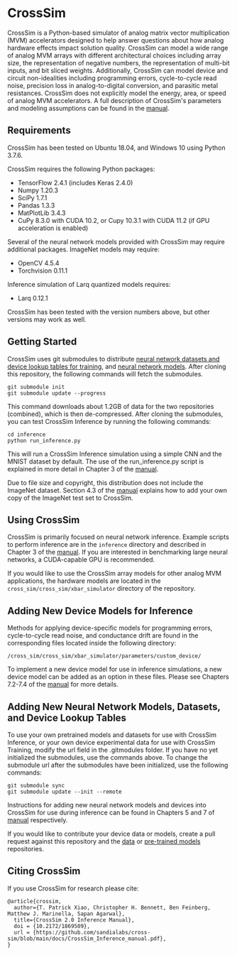 # CrossSim

CrossSim is a Python-based simulator of analog matrix vector multiplication (MVM) accelerators designed to help answer questions about how analog hardware effects impact solution quality. CrossSim can model a wide range of analog MVM arrays with different architectural choices including array size, the representation of negative numbers, the representation of multi-bit inputs, and bit sliced weights. Additionally, CrossSim can model device and circuit non-idealities including programming errors, cycle-to-cycle read noise, precision loss in analog-to-digital conversion, and parasitic metal resistances. CrossSim does not explicitly model the energy, area, or speed of analog MVM accelerators. A full description of CrossSim's parameters and modeling assumptions can be found in the [manual](https://github.com/sandialabs/cross-sim/blob/main/docs/CrossSim_Inference_manual.pdf).

## Requirements
CrossSim has been tested on Ubuntu 18.04, and Windows 10 using Python 3.7.6.

CrossSim requires the following Python packages:
* TensorFlow 2.4.1 (includes Keras 2.4.0)
* Numpy 1.20.3
* SciPy 1.7.1
* Pandas 1.3.3
* MatPlotLib 3.4.3
* CuPy 8.3.0 with CUDA 10.2, or Cupy 10.3.1 with CUDA 11.2 (if GPU acceleration is enabled)

Several of the neural network models provided with CrossSim may require additional packages.
ImageNet models may require:
* OpenCV 4.5.4
* Torchvision 0.11.1

Inference simulation of Larq quantized models requires:
* Larq 0.12.1

CrossSim has been tested with the version numbers above, but other versions may work as well.

## Getting Started
CrossSim uses git submodules to distribute [neural network datasets and device lookup tables for training](https://github.com/sandialabs/cross-sim-data), and [neural network models](https://github.com/sandialabs/cross-sim-models). After cloning this repository, the following commands will fetch the submodules.
```
git submodule init
git submodule update --progress
```

This command downloads about 1.2GB of data for the two repositories (combined), which is then de-compressed. After cloning the submodules, you can test CrossSim Inference by running the following commands:
```
cd inference
python run_inference.py
```
This will run a CrossSim Inference simulation using a simple CNN and the MNIST dataset by default. The use of the run_inference.py script is explained in more detail in Chapter 3 of the [manual](https://github.com/sandialabs/cross-sim/blob/main/docs/CrossSim_Inference_manual.pdf).

Due to file size and copyright, this distribution does not include the ImageNet dataset. Section 4.3 of the [manual](https://github.com/sandialabs/cross-sim/blob/main/docs/CrossSim_Inference_manual.pdf) explains how to add your own copy of the ImageNet test set to CrossSim.

## Using CrossSim
CrossSim is primarily focused on neural network inference. Example scripts to perform inference are in the ``inference`` directory and described in Chapter 3 of the [manual](https://github.com/sandialabs/cross-sim/blob/main/docs/CrossSim_Inference_manual.pdf). If you are interested in benchmarking large neural networks, a CUDA-capable GPU is recommended.

If you would like to use the CrossSim array models for other analog MVM applications, the hardware models are located in the ``cross_sim/cross_sim/xbar_simulator`` directory of the repository.

## Adding New Device Models for Inference
Methods for applying device-specific models for programming errors, cycle-to-cycle read noise, and conductance drift are found in the corresponding files located inside the following directory:
```
/cross_sim/cross_sim/xbar_simulator/parameters/custom_device/
```
To implement a new device model for use in inference simulations, a new device model can be added as an option in these files. Please see Chapters 7.2-7.4 of the [manual](https://github.com/sandialabs/cross-sim/blob/main/docs/CrossSim_Inference_manual.pdf) for more details.

## Adding New Neural Network Models, Datasets, and Device Lookup Tables
To use your own pretrained models and datasets for use with CrossSim Inference, or your own device experimental data for use with CrossSim Training, modify the url field in the .gitmodules folder. If you have no yet initialized the submodules, use the commands above. To change the submodule url after the submodules have been initialized, use the following commands:
```
git submodule sync
git submodule update --init --remote
```
Instructions for adding new neural network models and devices into CrossSim for use during inference can be found in Chapters 5 and 7 of [manual](https://github.com/sandialabs/cross-sim/blob/main/docs/CrossSim_Inference_manual.pdf) respectively.

If you would like to contribute your device data or models, create a pull request against this repository and the [data](https://github.com/sandialabs/cross-sim-data) or [pre-trained models](https://github.com/sandialabs/cross-sim-models) repositories.

## Citing CrossSim
If you use CrossSim for research please cite:
```
@article{crossim,
  author={T. Patrick Xiao, Christopher H. Bennett, Ben Feinberg, Matthew J. Marinella, Sapan Agarwal},
  title={CrossSim 2.0 Inference Manual},
  doi = {10.2172/1869509},
  url = {https://github.com/sandialabs/cross-sim/blob/main/docs/CrossSim_Inference_manual.pdf},
}
```